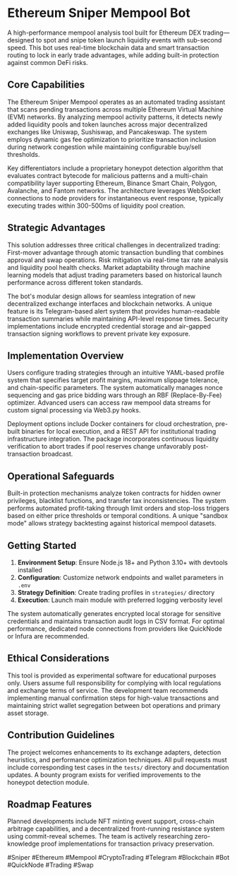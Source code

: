 # Ethereum Sniper Mempool Bot

A high-performance mempool analysis tool built for Ethereum DEX trading—designed to spot and snipe token launch liquidity events with sub-second speed. This bot uses real-time blockchain data and smart transaction routing to lock in early trade advantages, while adding built-in protection against common DeFi risks.

## Core Capabilities  
The Ethereum Sniper Mempool operates as an automated trading assistant that scans pending transactions across multiple Ethereum Virtual Machine (EVM) networks. By analyzing mempool activity patterns, it detects newly added liquidity pools and token launches across major decentralized exchanges like Uniswap, Sushiswap, and Pancakeswap. The system employs dynamic gas fee optimization to prioritize transaction inclusion during network congestion while maintaining configurable buy/sell thresholds.  

Key differentiators include a proprietary honeypot detection algorithm that evaluates contract bytecode for malicious patterns and a multi-chain compatibility layer supporting Ethereum, Binance Smart Chain, Polygon, Avalanche, and Fantom networks. The architecture leverages WebSocket connections to node providers for instantaneous event response, typically executing trades within 300-500ms of liquidity pool creation.  

## Strategic Advantages  
This solution addresses three critical challenges in decentralized trading: First-mover advantage through atomic transaction bundling that combines approval and swap operations. Risk mitigation via real-time tax rate analysis and liquidity pool health checks. Market adaptability through machine learning models that adjust trading parameters based on historical launch performance across different token standards.  

The bot's modular design allows for seamless integration of new decentralized exchange interfaces and blockchain networks. A unique feature is its Telegram-based alert system that provides human-readable transaction summaries while maintaining API-level response times. Security implementations include encrypted credential storage and air-gapped transaction signing workflows to prevent private key exposure.  

## Implementation Overview  
Users configure trading strategies through an intuitive YAML-based profile system that specifies target profit margins, maximum slippage tolerance, and chain-specific parameters. The system automatically manages nonce sequencing and gas price bidding wars through an RBF (Replace-By-Fee) optimizer. Advanced users can access raw mempool data streams for custom signal processing via Web3.py hooks.  

Deployment options include Docker containers for cloud orchestration, pre-built binaries for local execution, and a REST API for institutional trading infrastructure integration. The package incorporates continuous liquidity verification to abort trades if pool reserves change unfavorably post-transaction broadcast.  

## Operational Safeguards  
Built-in protection mechanisms analyze token contracts for hidden owner privileges, blacklist functions, and transfer tax inconsistencies. The system performs automated profit-taking through limit orders and stop-loss triggers based on either price thresholds or temporal conditions. A unique "sandbox mode" allows strategy backtesting against historical mempool datasets.  

## Getting Started  
1. **Environment Setup**: Ensure Node.js 18+ and Python 3.10+ with devtools installed  
2. **Configuration**: Customize network endpoints and wallet parameters in `.env`  
3. **Strategy Definition**: Create trading profiles in `strategies/` directory  
4. **Execution**: Launch main module with preferred logging verbosity level  

The system automatically generates encrypted local storage for sensitive credentials and maintains transaction audit logs in CSV format. For optimal performance, dedicated node connections from providers like QuickNode or Infura are recommended.  

## Ethical Considerations  
This tool is provided as experimental software for educational purposes only. Users assume full responsibility for complying with local regulations and exchange terms of service. The development team recommends implementing manual confirmation steps for high-value transactions and maintaining strict wallet segregation between bot operations and primary asset storage.  

## Contribution Guidelines  
The project welcomes enhancements to its exchange adapters, detection heuristics, and performance optimization techniques. All pull requests must include corresponding test cases in the `tests/` directory and documentation updates. A bounty program exists for verified improvements to the honeypot detection module.  

## Roadmap Features  
Planned developments include NFT minting event support, cross-chain arbitrage capabilities, and a decentralized front-running resistance system using commit-reveal schemes. The team is actively researching zero-knowledge proof implementations for transaction privacy preservation.

#Sniper #Ethereum #Mempool #CryptoTrading #Telegram #Blockchain #Bot #QuickNode #Trading #Swap
